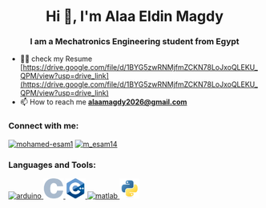 <h1 align="center">Hi 👋, I'm Alaa Eldin Magdy</h1>
<h3 align="center">I am a Mechatronics Engineering student from Egypt</h3>


- 👨‍💻 check my Resume [https://drive.google.com/file/d/1BYG5zwRNMjfmZCKN78LoJxoQLEKU_QPM/view?usp=drive_link](https://drive.google.com/file/d/1BYG5zwRNMjfmZCKN78LoJxoQLEKU_QPM/view?usp=drive_link)
- 📫 How to reach me **alaamagdy2026@gmail.com**

<h3 align="left">Connect with me:</h3>
<p align="left">
<a href="https://linkedin.com/in/mohamed-esam1" target="blank"><img align="center" src="https://raw.githubusercontent.com/rahuldkjain/github-profile-readme-generator/master/src/images/icons/Social/linked-in-alt.svg" alt="mohamed-esam1" height="30" width="40" /></a>
<a href="https://codeforces.com/profile/m_esam14" target="blank"><img align="center" src="https://raw.githubusercontent.com/rahuldkjain/github-profile-readme-generator/master/src/images/icons/Social/codeforces.svg" alt="m_esam14" height="30" width="40" /></a>
</p>

<h3 align="left">Languages and Tools:</h3>
<p align="left"> <a href="https://www.arduino.cc/" target="_blank" rel="noreferrer"> <img src="https://cdn.worldvectorlogo.com/logos/arduino-1.svg" alt="arduino" width="40" height="40"/> </a> <a href="https://www.cprogramming.com/" target="_blank" rel="noreferrer"> <img src="https://raw.githubusercontent.com/devicons/devicon/master/icons/c/c-original.svg" alt="c" width="40" height="40"/> </a> <a href="https://www.w3schools.com/cpp/" target="_blank" rel="noreferrer"> <img src="https://raw.githubusercontent.com/devicons/devicon/master/icons/cplusplus/cplusplus-original.svg" alt="cplusplus" width="40" height="40"/> </a> <a href="https://www.mathworks.com/" target="_blank" rel="noreferrer"> <img src="https://upload.wikimedia.org/wikipedia/commons/2/21/Matlab_Logo.png" alt="matlab" width="40" height="40"/> </a> <a href="https://www.python.org" target="_blank" rel="noreferrer"> <img src="https://raw.githubusercontent.com/devicons/devicon/master/icons/python/python-original.svg" alt="python" width="40" height="40"/> </a> </p>
